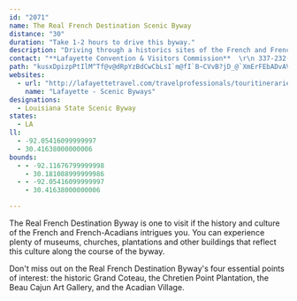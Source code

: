 ```yaml
---
id: "2071"
name: The Real French Destination Scenic Byway
distance: "30"
duration: "Take 1-2 hours to drive this byway."
description: "Driving through a historics sites of the French and French-Acadians in Southern Louisiana, the byway communicates a deep sense of timeless beauty and culture to travelers."
contact: "**Lafayette Convention & Visitors Commission**  \r\n 337-232-3737  \r\n 800-346-1958  \r\n\r\n"
path: "kusxDpizpPtIlM^Tf@v@dRpYzBdCwCbLsI`m@fI`B~CVvB?jD_@`XmErFEbADvAVrO`Gz_B`p@fChB|AjB`AxBdA~Cf@`Db\\~lCd@rAlA~A~BrBjAp@pA\\|CNnsAQ~V?|EJ|]tA|Gb@`\\rCb]dCjANjCv@bGzC~FfDnYfRxD~AnBh@nCh@rCTrCHvv@Opn@~@v}@v@t[j@jW@pEYtBk@zAo@jDkCdMiLrC_BdCq@pCSrKGjMN|KAnKYbKEfKg@xJFhK`@p^YjDg@jBeAlAoAhFaJlBkCpBsA|Bs@hEKz~@F~F[dZyDPv@^Rdy@K@qXDyDVyAZeAxBgDn@yAVgAJ}AWyu@ByLNgAp@qBlBaC`@`@|AHle@Wz~@?~IGhTJE~^n}@@``AaAdLLlf@DfAFFPXDTKFU"
websites:
  - url: "http://lafayettetravel.com/travelprofessionals/touritineraries/scenicbyways/"
    name: "Lafayette - Scenic Byways"
designations:
  - Louisiana State Scenic Byway
states:
  - LA
ll:
  - -92.05416099999997
  - 30.41638000000006
bounds:
  - - -92.11676799999998
    - 30.181088999999986
  - - -92.05416099999997
    - 30.41638000000006

---
```


<p>The Real French Destination Byway is one to visit if the history and culture of the French and French-Acadians intrigues you. You can experience plenty of museums, churches, plantations and other buildings that reflect this culture along the course of the byway.</p>

<p>Don't miss out on the Real French Destination Byway's four essential points of interest: the historic Grand Coteau, the Chretien Point Plantation, the Beau Cajun Art Gallery, and the Acadian Village.</p>
